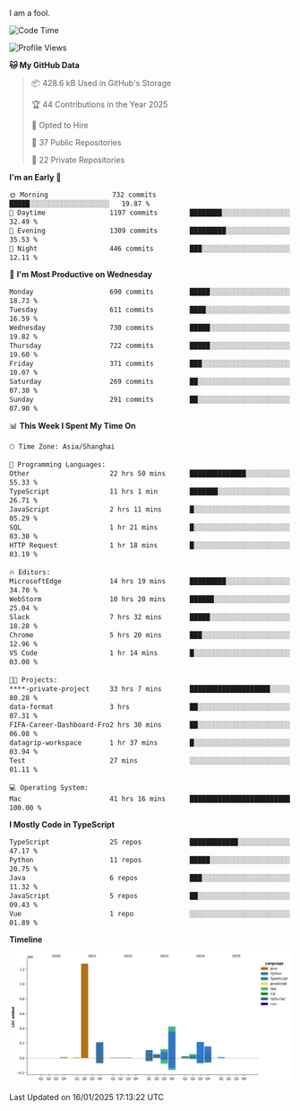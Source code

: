 I am a fool.

<!--START_SECTION:waka-->
![Code Time](http://img.shields.io/badge/Code%20Time-2%2C449%20hrs%2015%20mins-blue)

![Profile Views](http://img.shields.io/badge/Profile%20Views-1-blue)

**🐱 My GitHub Data** 

> 📦 428.6 kB Used in GitHub's Storage 
 > 
> 🏆 44 Contributions in the Year 2025
 > 
> 💼 Opted to Hire
 > 
> 📜 37 Public Repositories 
 > 
> 🔑 22 Private Repositories 
 > 
**I'm an Early 🐤** 

```text
🌞 Morning                732 commits         █████░░░░░░░░░░░░░░░░░░░░   19.87 % 
🌆 Daytime                1197 commits        ████████░░░░░░░░░░░░░░░░░   32.49 % 
🌃 Evening                1309 commits        █████████░░░░░░░░░░░░░░░░   35.53 % 
🌙 Night                  446 commits         ███░░░░░░░░░░░░░░░░░░░░░░   12.11 % 
```
📅 **I'm Most Productive on Wednesday** 

```text
Monday                   690 commits         █████░░░░░░░░░░░░░░░░░░░░   18.73 % 
Tuesday                  611 commits         ████░░░░░░░░░░░░░░░░░░░░░   16.59 % 
Wednesday                730 commits         █████░░░░░░░░░░░░░░░░░░░░   19.82 % 
Thursday                 722 commits         █████░░░░░░░░░░░░░░░░░░░░   19.60 % 
Friday                   371 commits         ███░░░░░░░░░░░░░░░░░░░░░░   10.07 % 
Saturday                 269 commits         ██░░░░░░░░░░░░░░░░░░░░░░░   07.30 % 
Sunday                   291 commits         ██░░░░░░░░░░░░░░░░░░░░░░░   07.90 % 
```


📊 **This Week I Spent My Time On** 

```text
🕑︎ Time Zone: Asia/Shanghai

💬 Programming Languages: 
Other                    22 hrs 50 mins      ██████████████░░░░░░░░░░░   55.33 % 
TypeScript               11 hrs 1 min        ███████░░░░░░░░░░░░░░░░░░   26.71 % 
JavaScript               2 hrs 11 mins       █░░░░░░░░░░░░░░░░░░░░░░░░   05.29 % 
SQL                      1 hr 21 mins        █░░░░░░░░░░░░░░░░░░░░░░░░   03.30 % 
HTTP Request             1 hr 18 mins        █░░░░░░░░░░░░░░░░░░░░░░░░   03.19 % 

🔥 Editors: 
MicrosoftEdge            14 hrs 19 mins      █████████░░░░░░░░░░░░░░░░   34.70 % 
WebStorm                 10 hrs 20 mins      ██████░░░░░░░░░░░░░░░░░░░   25.04 % 
Slack                    7 hrs 32 mins       █████░░░░░░░░░░░░░░░░░░░░   18.28 % 
Chrome                   5 hrs 20 mins       ███░░░░░░░░░░░░░░░░░░░░░░   12.96 % 
VS Code                  1 hr 14 mins        █░░░░░░░░░░░░░░░░░░░░░░░░   03.00 % 

🐱‍💻 Projects: 
****-private-project     33 hrs 7 mins       ████████████████████░░░░░   80.28 % 
data-format              3 hrs               ██░░░░░░░░░░░░░░░░░░░░░░░   07.31 % 
FIFA-Career-Dashboard-Fro2 hrs 30 mins       ██░░░░░░░░░░░░░░░░░░░░░░░   06.08 % 
datagrip-workspace       1 hr 37 mins        █░░░░░░░░░░░░░░░░░░░░░░░░   03.94 % 
Test                     27 mins             ░░░░░░░░░░░░░░░░░░░░░░░░░   01.11 % 

💻 Operating System: 
Mac                      41 hrs 16 mins      █████████████████████████   100.00 % 
```

**I Mostly Code in TypeScript** 

```text
TypeScript               25 repos            ████████████░░░░░░░░░░░░░   47.17 % 
Python                   11 repos            █████░░░░░░░░░░░░░░░░░░░░   20.75 % 
Java                     6 repos             ███░░░░░░░░░░░░░░░░░░░░░░   11.32 % 
JavaScript               5 repos             ██░░░░░░░░░░░░░░░░░░░░░░░   09.43 % 
Vue                      1 repo              ░░░░░░░░░░░░░░░░░░░░░░░░░   01.89 % 
```



**Timeline**

![Lines of Code chart](https://raw.githubusercontent.com/VeejaLiu/VeejaLiu/master/assets/bar_graph.png)


 Last Updated on 16/01/2025 17:13:22 UTC
<!--END_SECTION:waka-->
